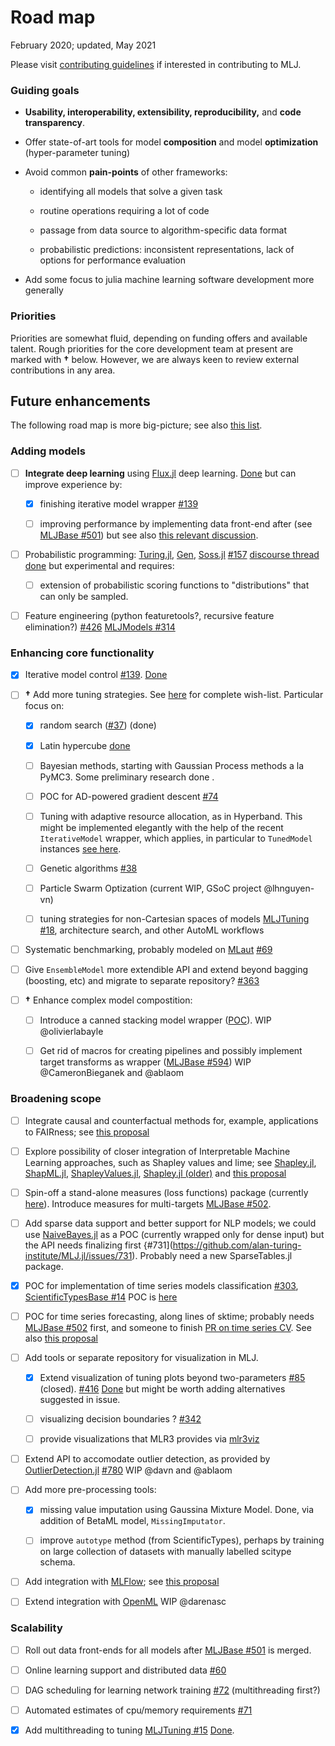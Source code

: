 # Road map

February 2020; updated, May 2021

Please visit [contributing guidelines](CONTRIBUTING.md) if interested
in contributing to MLJ.

### Guiding goals

-   **Usability, interoperability, extensibility, reproducibility,**
	and **code transparency**.

-   Offer state-of-art tools for model **composition** and model
	**optimization** (hyper-parameter tuning)

-   Avoid common **pain-points** of other frameworks:

	-   identifying all models that solve a given task

	-   routine operations requiring a lot of code

	-   passage from data source to algorithm-specific data format

	-   probabilistic predictions: inconsistent representations, lack
		of options for performance evaluation

-   Add some focus to julia machine learning software development more
	generally

### Priorities

Priorities are somewhat fluid, depending on funding offers and
available talent. Rough priorities for the core development team at
present are marked with **†** below. However, we are always keen to
review external contributions in any area.

## Future enhancements

The following road map is more big-picture; see also [this
list](https://github.com/alan-turing-institute/MLJ.jl/issues/673).


### Adding models

- [ ] **Integrate deep learning** using [Flux.jl](https://github.com/FluxML/Flux.jl.git) deep learning.  [Done](https://github.com/JuliaAI/MLJFlux.jl) but can
  improve experience by:

  - [x] finishing iterative model wrapper [#139](https://github.com/alan-turing-institute/MLJ.jl/issues/139)

  - [ ] improving performance by implementing data front-end after (see [MLJBase
  #501](https://github.com/JuliaAI/MLJBase.jl/pull/501)) but see also [this relevant discussion](https://github.com/FluxML/MLJFlux.jl/issues/97).


-  [ ] Probabilistic programming:
   [Turing.jl](https://github.com/TuringLang/Turing.jl),
   [Gen](https://github.com/probcomp/Gen),
   [Soss.jl](https://github.com/cscherrer/Soss.jl.git)
   [#157](https://github.com/alan-turing-institute/MLJ.jl/issues/157)
   [discourse
   thread](https://discourse.julialang.org/t/ppl-connection-to-mlj-jl/28736)
   [done](https://github.com/tlienart/SossMLJ.jl) but experimental and
   requires:

   - [ ] extension of probabilistic scoring functions to
	 "distributions" that can only be sampled.

-   [ ] Feature engineering (python featuretools?, recursive feature
	elimination?)
	[#426](https://github.com/alan-turing-institute/MLJ.jl/issues/426) [MLJModels #314](https://github.com/JuliaAI/MLJModels.jl/issues/314)


### Enhancing core functionality

-   [x] Iterative model control [#139](https://github.com/alan-turing-institute/MLJ.jl/issues/139). [Done](https://github.com/JuliaAI/MLJIteration.jl)

-   [ ] **†** Add more tuning
	strategies. See [here](https://github.com/JuliaAI/MLJTuning.jl#what-is-provided-here)
	for complete
	wish-list. Particular focus on:

	- [x] random search
	([#37](https://github.com/alan-turing-institute/MLJ.jl/issues/37))
	(done)

	- [x] Latin hypercube
	  [done](https://github.com/JuliaAI/MLJTuning.jl/pull/96)

	- [ ] Bayesian methods, starting with Gaussian Process methods a
	  la PyMC3. Some preliminary research done .

	- [ ] POC for AD-powered gradient descent [#74](https://github.com/alan-turing-institute/MLJ.jl/issues/74)

	- [ ] Tuning with adaptive resource allocation, as in
	  Hyperband. This might be implemented elegantly with the help of
	  the recent `IterativeModel` wrapper, which applies, in
	  particular to `TunedModel` instances [see
	  here](https://alan-turing-institute.github.io/MLJ.jl/dev/controlling_iterative_models/#Using-training-losses,-and-controlling-model-tuning).

	- [ ] Genetic algorithms
[#38](https://github.com/alan-turing-institute/MLJ.jl/issues/38)

	- [ ] Particle Swarm Optization (current WIP, GSoC project @lhnguyen-vn)

	- [ ] tuning strategies for non-Cartesian spaces of models [MLJTuning
	#18](https://github.com/JuliaAI/MLJTuning.jl/issues/18), architecture search, and other AutoML workflows

- [ ]  Systematic benchmarking, probably modeled on
	[MLaut](https://arxiv.org/abs/1901.03678) [#69](https://github.com/alan-turing-institute/MLJ.jl/issues/74)

- [ ]   Give `EnsembleModel` more extendible API and extend beyond bagging
	(boosting, etc) and migrate to separate repository?
	[#363](https://github.com/alan-turing-institute/MLJ.jl/issues/363)

- [ ]  **†** Enhance complex model compostition:

	- [ ] Introduce a canned
	stacking model wrapper ([POC](https://alan-turing-institute.github.io/DataScienceTutorials.jl/getting-started/stacking/)). WIP @olivierlabayle

	- [ ] Get rid of macros for creating pipelines and possibly
	implement target transforms as wrapper ([MLJBase
	#594](https://github.com/alan-turing-institute/MLJ.jl/issues/594))
	WIP @CameronBieganek and @ablaom


### Broadening scope

- [ ] Integrate causal and counterfactual methods for, example,
  applications to FAIRness; see [this
  proposal](https://julialang.org/jsoc/gsoc/MLJ/#causal_and_counterfactual_methods_for_fairness_in_machine_learning)

- [ ] Explore possibility of closer integration of Interpretable
  Machine Learning approaches, such as Shapley values and lime; see
  [Shapley.jl](https://gitlab.com/ExpandingMan/Shapley.jl),
  [ShapML.jl](https://github.com/nredell/ShapML.jl),
  [ShapleyValues.jl](https://github.com/slundberg/ShapleyValues.jl),
  [Shapley.jl (older)](https://github.com/frycast/Shapley.jl) and
  [this
  proposal](https://julialang.org/jsoc/gsoc/MLJ/#interpretable_machine_learning_in_julia)

- [ ]  Spin-off a stand-alone measures (loss functions) package
	(currently
	[here](https://github.com/JuliaAI/MLJBase.jl/tree/master/src/measures)). Introduce
	measures for multi-targets [MLJBase
	#502](https://github.com/JuliaAI/MLJBase.jl/issues/502).

- [ ] Add sparse data support and better support for NLP models; we
	could use [NaiveBayes.jl](https://github.com/dfdx/NaiveBayes.jl)
	as a POC (currently wrapped only for dense input) but the API
	needs finalizing first
	{#731](https://github.com/alan-turing-institute/MLJ.jl/issues/731). Probably
	need a new SparseTables.jl package.

- [x] POC for implementation of time series models classification
	[#303](https://github.com/alan-turing-institute/MLJ.jl/issues/303),
	[ScientificTypesBase #14](https://github.com/JuliaAI/ScientificTypesBase.jl/issues/14) POC is [here](https://github.com/JuliaAI/TimeSeriesClassification.jl)

- [ ] POC for time series forecasting, along lines of sktime; probably needs [MLJBase
	#502](https://github.com/JuliaAI/MLJBase.jl/issues/502)
	first, and someone to finish [PR on time series
	CV](https://github.com/JuliaAI/MLJBase.jl/pull/331). See also [this proposal](https://julialang.org/jsoc/gsoc/MLJ/#time_series_forecasting_at_scale_-_speed_up_via_julia)

- [ ]   Add tools or separate repository for visualization in MLJ.

	- [x] Extend visualization of tuning plots beyond two-parameters
	[#85](https://github.com/alan-turing-institute/MLJ.jl/issues/85)
	(closed).
	[#416](https://github.com/alan-turing-institute/MLJ.jl/issues/416)
	[Done](https://github.com/JuliaAI/MLJTuning.jl/pull/121) but might be worth adding alternatives suggested in issue.

	- [ ] visualizing decision boundaries ? [#342](https://github.com/alan-turing-institute/MLJ.jl/issues/342)

	- [ ] provide visualizations that MLR3 provides via [mlr3viz](https://github.com/mlr-org/mlr3viz)

- [ ] Extend API to accomodate outlier detection, as provided by [OutlierDetection.jl](https://github.com/davnn/OutlierDetection.jl) [#780](https://github.com/alan-turing-institute/MLJ.jl/issues/780) WIP @davn and @ablaom

- [ ] Add more pre-processing tools:

  - [x] missing value imputation using Gaussina Mixture Model. Done,
	via addition of BetaML model, `MissingImputator`.

  - [ ] improve `autotype` method (from ScientificTypes), perhaps by
	training on large collection of datasets with manually labelled
	scitype schema.
	
- [ ] Add integration with [MLFlow](https://julialang.org/jsoc/gsoc/MLJ/#mlj_and_mlflow_integration); see [this proposal](https://julialang.org/jsoc/gsoc/MLJ/#mlj_and_mlflow_integration)

- [ ] Extend integration with [OpenML](https://www.openml.org) WIP @darenasc


### Scalability

- [ ]   Roll out data front-ends for all models after  [MLJBase
  #501](https://github.com/JuliaAI/MLJBase.jl/pull/501)
  is merged.

- [ ]  Online learning support and distributed data
	[#60](https://github.com/alan-turing-institute/MLJ.jl/issues/60)

- [ ]  DAG scheduling for learning network training
	[#72](https://github.com/alan-turing-institute/MLJ.jl/issues/72)
	(multithreading first?)

- [ ]  Automated estimates of cpu/memory requirements
	[#71](https://github.com/alan-turing-institute/MLJ.jl/issues/71)

- [x] Add multithreading to tuning [MLJTuning
  #15](https://github.com/JuliaAI/MLJTuning.jl/issues/15)
  [Done](https://github.com/JuliaAI/MLJTuning.jl/pull/42).
